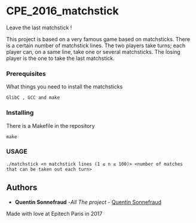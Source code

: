 # CPE_2016_matchstick
Leave the last matchstick !

This project is based on a very famous game based on matchsticks.
There is a certain number of matchstick lines.
The two players take turns; each player can, on a same line, take one or several matchsticks. The losing player is the
one to take the last matchstick.

### Prerequisites

What things you need to install the matchsticks

```
GlibC , GCC and make
```

### Installing

There is a Makefile in the repository

```
make
```

### USAGE

```
./matchstick <n matchstick lines (1 ≤ n ≤ 100)> <number of matches that can be taken out each turn>
```

## Authors

* **Quentin Sonnefraud** -*All The project* - [Quentin Sonnefraud](https://github.com/Vatoth)

Made with love at Epitech Paris in 2017

